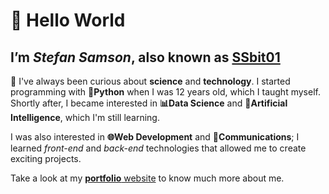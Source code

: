 [portfolio]: https://ssbit01.github.io/

# 👋 Hello World

## I’m  ***Stefan Samson***, also known as [SSbit01][portfolio]

👀 I've always been curious about **science** and **technology**. I started programming with **🐍Python** when I was 12 years old, which I taught myself. Shortly after, I became interested in **📊Data Science** and **🤖Artificial Intelligence**, which I'm still learning.

I was also interested in **🌐Web Development** and **📡Communications**; I learned *front-end* and *back-end* technologies that allowed me to create exciting projects.

Take a look at my [**portfolio** website][portfolio] to know much more about me.
